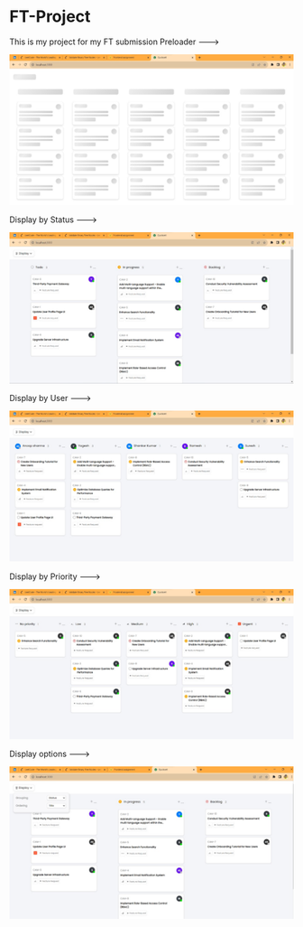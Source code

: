 # FT-Project
This is my project for my FT submission
Preloader --->

![Project Screenshot](https://github.com/coderpawan/FT-Project/blob/main/public/images/img1.jpg)

Display by Status --->

![Project Screenshot](https://github.com/coderpawan/FT-Project/blob/main/public/images/img3.jpg)

Display by User --->

![Project Screenshot](https://github.com/coderpawan/FT-Project/blob/main/public/images/img2.jpg)

Display by Priority --->

![Project Screenshot](https://github.com/coderpawan/FT-Project/blob/main/public/images/img5.jpg)

Display options --->

![Project Screenshot](https://github.com/coderpawan/FT-Project/blob/main/public/images/img4.jpg)
